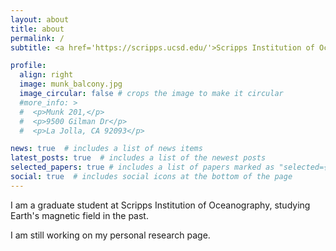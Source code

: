 ```yaml
---
layout: about
title: about
permalink: /
subtitle: <a href='https://scripps.ucsd.edu/'>Scripps Institution of Oceanography</a> <a href='https://igpp.ucsd.edu/'>Institute of Geophysics and Planetary Physics</a> <p> nclizzie@ucsd.edu <p>

profile:
  align: right
  image: munk_balcony.jpg
  image_circular: false # crops the image to make it circular
  #more_info: >
  #  <p>Munk 201,</p>
  #  <p>9500 Gilman Dr</p>
  #  <p>La Jolla, CA 92093</p>

news: true  # includes a list of news items
latest_posts: true  # includes a list of the newest posts
selected_papers: true # includes a list of papers marked as "selected={true}"
social: true  # includes social icons at the bottom of the page
---
```


I am a graduate student at Scripps Institution of Oceanography, studying Earth's magnetic field in the past.

I am still working on my personal research page.